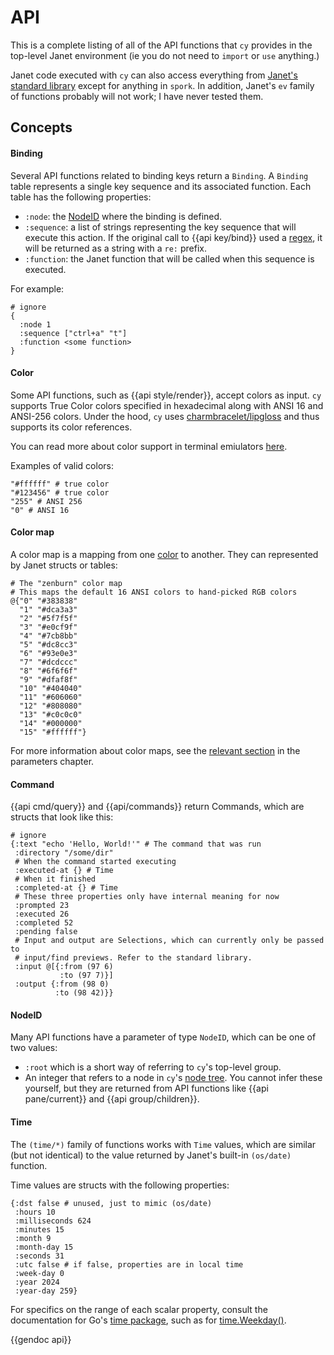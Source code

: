 # API

This is a complete listing of all of the API functions that `cy` provides in the top-level Janet environment (ie you do not need to `import` or `use` anything.)

Janet code executed with `cy` can also access everything from [Janet's standard library](https://janet-lang.org/api/index.html) except for anything in `spork`. In addition, Janet's `ev` family of functions probably will not work; I have never tested them.

## Concepts

#### Binding

Several API functions related to binding keys return a `Binding`. A `Binding` table represents a single key sequence and its associated function. Each table has the following properties:

- `:node`: the [NodeID](/api.md#nodeid) where the binding is defined.
- `:sequence`: a list of strings representing the key sequence that will execute this action. If the original call to {{api key/bind}} used a [regex](/keybindings.md#regexes), it will be returned as a string with a `re:` prefix.
- `:function`: the Janet function that will be called when this sequence is executed.

For example:

```janet
# ignore
{
  :node 1
  :sequence ["ctrl+a" "t"]
  :function <some function>
}
```

#### Color

Some API functions, such as {{api style/render}}, accept colors as input. `cy` supports True Color colors specified in hexadecimal along with ANSI 16 and ANSI-256 colors. Under the hood, `cy` uses [charmbracelet/lipgloss](https://github.com/charmbracelet/lipgloss?tab=readme-ov-file#colors) and thus supports its color references.

You can read more about color support in terminal emiulators [here](https://gist.github.com/fnky/458719343aabd01cfb17a3a4f7296797#color-codes).

Examples of valid colors:

```janet
"#ffffff" # true color
"#123456" # true color
"255" # ANSI 256
"0" # ANSI 16
```

#### Color map

A color map is a mapping from one [color](/api.md#color) to another. They can represented by Janet structs or tables:

```janet
# The "zenburn" color map
# This maps the default 16 ANSI colors to hand-picked RGB colors
@{"0" "#383838"
  "1" "#dca3a3"
  "2" "#5f7f5f"
  "3" "#e0cf9f"
  "4" "#7cb8bb"
  "5" "#dc8cc3"
  "6" "#93e0e3"
  "7" "#dcdccc"
  "8" "#6f6f6f"
  "9" "#dfaf8f"
  "10" "#404040"
  "11" "#606060"
  "12" "#808080"
  "13" "#c0c0c0"
  "14" "#000000"
  "15" "#ffffff"}
```

For more information about color maps, see the [relevant section](/parameters/colors.md#color-maps) in the parameters chapter.

#### Command

{{api cmd/query}} and {{api/commands}} return Commands, which are structs that look like this:

```janet
# ignore
{:text "echo 'Hello, World!'" # The command that was run
 :directory "/some/dir"
 # When the command started executing
 :executed-at {} # Time
 # When it finished
 :completed-at {} # Time
 # These three properties only have internal meaning for now
 :prompted 23
 :executed 26
 :completed 52
 :pending false
 # Input and output are Selections, which can currently only be passed to
 # input/find previews. Refer to the standard library.
 :input @[{:from (97 6)
           :to (97 7)}]
 :output {:from (98 0)
          :to (98 42)}}
```

#### NodeID

Many API functions have a parameter of type `NodeID`, which can be one of two values:

- `:root` which is a short way of referring to `cy`'s top-level group.
- An integer that refers to a node in `cy`'s [node tree](/groups-and-panes.md#the-node-tree). You cannot infer these yourself, but they are returned from API functions like {{api pane/current}} and {{api group/children}}.

#### Time

The `(time/*)` family of functions works with `Time` values, which are similar (but not identical) to the value returned by Janet's built-in `(os/date)` function.

Time values are structs with the following properties:

```janet
{:dst false # unused, just to mimic (os/date)
 :hours 10
 :milliseconds 624
 :minutes 15
 :month 9
 :month-day 15
 :seconds 31
 :utc false # if false, properties are in local time
 :week-day 0
 :year 2024
 :year-day 259}
```

For specifics on the range of each scalar property, consult the documentation for Go's [time package](https://pkg.go.dev/time), such as for [time.Weekday()](https://pkg.go.dev/time#Time.Weekday).

{{gendoc api}}
